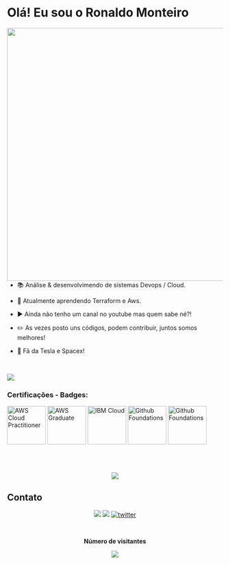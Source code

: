 # Olá! Eu sou o Ronaldo Monteiro 

<img align="right" height="590em" src="https://raw.githubusercontent.com/gist/ronaldo-monteiro/3c018b1452352c33364dc7c1e596863f/raw/7b3eb261ef9362ce7ca8a46e6d209d06191e3d95/ronaldo.github.svg"/>




- 📚 Análise & desenvolvimendo de sistemas  Devops / Cloud.

- 🔭 Atualmente aprendendo Terraform e Aws.

- ▶️ Ainda não tenho um canal no youtube mas quem sabe né?!

- ✏️ As vezes posto uns códigos, podem contribuir, juntos somos melhores!

- 🚀 Fã da Tesla e Spacex!


<br>

<div>  
  <p align="left">
  <a href="https://">
    <img src="https://github-readme-stats.vercel.app/api?username=ronaldo-monteiro&theme=great-gatsby&show_icons=true" />
    </a>
    </p>
</div> 

### Certificações - Badges:
<a href="#"><img width="90" title="AWS Cloud Practitioner" src="https://images.credly.com/size/340x340/images/00634f82-b07f-4bbd-a6bb-53de397fc3a6/image.png"></a>
<a href="#"><img width="90" title="AWS Graduate" src="https://images.credly.com/size/110x110/images/44e2c252-5d19-4574-9646-005f7225bf53/image.png"></a>
<a href="#"><img width="90" title="IBM Cloud" src="https://images.credly.com/images/16f22d55-babd-448b-8265-cc81108a6430/Cloud_Service_Mgmt_and_Ops_Explorer_v2.png"></a>
<a href="#"><img width="90" title="Github Foundations" src="https://images.credly.com/size/340x340/images/024d0122-724d-4c5a-bd83-cfe3c4b7a073/image.png"></a>
<a href="#"><img width="90" title="Github Foundations" src=https://images.credly.com/size/339x339/images/a13653a5-3902-4eb9-96ca-790f6b535d4e/blob></a>



<br>
<br>

<div>
  <p align="center">
  <a href="https://">
  <img src="https://skillicons.dev/icons?i=linux,aws,github,python" />
</a>
</p>
</div>




## Contato

<div> 
  <p align="center">
  <a href="https://www.linkedin.com/in/ronaldo-monteiro-" target="_blank"><img src="https://img.shields.io/badge/-LinkedIn-%230077B5?style=for-the-badge&logo=linkedin&logoColor=white" target="_blank"></a>
  <a href="https://instagram.com/ronaldogtr" target="_blank"><img src="https://img.shields.io/badge/-Instagram-%23E4905F?style=for-the-badge&logo=instagram&logoColor=white" target="_blank"></a>
 	<a href="https://twitter.com/======" target="_blank"><img src="https://img.shields.io/badge/Twitter-1DA1F2?style=for-the-badge&logo=twitter&logoColor=white" alt="twitter"></a>  
  </p>

</div>

<div align="center">
<br><p align="centre"><b> Número de visitantes</b></p>  
<p align="center"><img align="center" src="https://profile-counter.glitch.me/{ronaldo-monteiro}/count.svg" /></p> 
<br>
</div>
  





